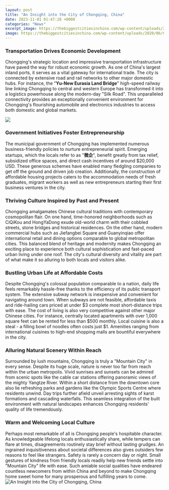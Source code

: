 ```yaml
---
layout: post
title: "An Insight into the City of Chongqing, China"
date: 2023-11-01 01:47:28 +0000
categories: "News"
excerpt_image: https://thebiggestcitiesinchina.com/wp-content/uploads/2020/06/Chongqing-B-1200x798.jpg
image: https://thebiggestcitiesinchina.com/wp-content/uploads/2020/06/Chongqing-B-1200x798.jpg
---
```


### Transportation Drives Economic Development
Chongqing's strategic location and impressive transportation infrastructure have paved the way for robust economic growth. As one of China's largest inland ports, it serves as a vital gateway for international trade. The city is connected by extensive road and rail networks to other major domestic hubs. For instance, the "**Yu-New Eurasia Land Bridge**" high-speed railway line linking Chongqing to central and western Europe has transformed it into a logistics powerhouse along the modern-day "Silk Road". This unparalleled connectivity provides an exceptionally convenient environment for Chongqing's flourishing automobile and electronics industries to access both domestic and global markets. 

![](https://www.thoughtco.com/thmb/m9nrMgZYr0uqZ8eE9VXDM7OSwyc=/4300x2867/filters:fill(auto,1)/suspension-bridge-over-river-in-modern-city-827441810-5c6d8016c9e77c0001efa086.jpg)
### Government Initiatives Foster Entrepreneurship
The municipal government of Chongqing has implemented numerous business-friendly policies to nurture entrepreneurial spirit. Emerging startups, which the locals refer to as "**微企**", benefit greatly from tax relief, subsidized office spaces, and direct cash incentives of around $20,000 USD. These generous schemes have enabled many fledgling companies to get off the ground and driven job creation. Additionally, the construction of affordable housing projects caters to the accommodation needs of fresh graduates, migrant workers as well as new entrepreneurs starting their first business ventures in the city.
### Thriving Culture Inspired by Past and Present 
Chongqing amalgamates Chinese cultural traditions with contemporary cosmopolitan flair. On one hand, time-honored neighborhoods such as CiQiKou and HongYaDong exude old-world charm with their cobbled streets, stone bridges and historical residences. On the other hand, modern commercial hubs such as Jiefangbei Square and Guanyinqiao offer international retail and dining options comparable to global metropolitan cities. This balanced blend of heritage and modernity makes Chongqing an exciting place to experience both cultural sophistication and fast-paced urban living under one roof. The city's cultural diversity and vitality are part of what make it so alluring to both locals and visitors alike.
### Bustling Urban Life at Affordable Costs
Despite Chongqing's colossal population comparable to a nation, daily life feels remarkably hassle-free thanks to the efficiency of its public transport system. The extensive subway network is inexpensive and convenient for navigating around town. When subways are not feasible, affordable taxis and ride-hailing cars priced at under $3 complete most short-distance trips with ease. The cost of living is also very competitive against other major Chinese cities. For instance, centrally located apartments with over 1,000 square feet can be rented for less than $500 monthly. Local cuisine is also a steal - a filling bowl of noodles often costs just $1. Amenities ranging from international cuisines to high-end shopping malls are bountiful everywhere in the city.
### Alluring Natural Scenery Within Reach
Surrounded by lush mountains, Chongqing is truly a "Mountain City" in every sense. Despite its huge scale, nature is never too far from reach within the urban metropolis. Vivid sunrises and sunsets can be admired from scenic spots like the cable car stations offering panoramic views of the mighty Yangtze River. Within a short distance from the downtown core also lie refreshing parks and gardens like the Olympic Sports Centre where residents unwind. Day trips further afield unveil arresting sights of karst formations and cascading waterfalls. This seamless integration of the built environment with natural landscapes enhances Chongqing residents' quality of life tremendously.
### Warm and Welcoming Local Culture
Perhaps most remarkable of all is Chongqing people's hospitable character. As knowledgeable lifelong locals enthusiastically share, while tempers can flare at times, disagreements routinely stay brief without lasting grudges. An ingrained inquisitiveness about societal differences also gives outsiders few reasons to feel like strangers. Safety is rarely a concern day or night. Small gestures of kindness from friendly locals readily help new friends settle into "Mountain City" life with ease. Such amiable social qualities have endeared countless newcomers from within China and beyond to make Chongqing home sweet home for many prosperous and fulfilling years to come.
![An Insight into the City of Chongqing, China](https://thebiggestcitiesinchina.com/wp-content/uploads/2020/06/Chongqing-B-1200x798.jpg)